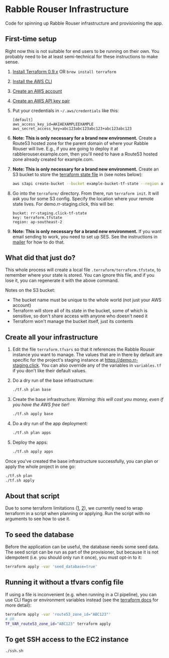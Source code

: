 # Rabble Rouser Infrastructure

Code for spinning up Rabble Rouser infrastructure and provisioning the app.

## First-time setup

Right now this is not suitable for end users to be running on their own. You probably need to be at least semi-technical
for these instructions to make sense.

1. [Install Terraform 0.9.x](https://www.terraform.io/intro/getting-started/install.html)
OR
`brew install terraform`
2. [Install the AWS CLI](https://docs.aws.amazon.com/cli/latest/userguide/installing.html)
3. [Create an AWS account](https://aws.amazon.com/)
4. [Create an AWS API key pair](https://docs.aws.amazon.com/IAM/latest/UserGuide/id_credentials_access-keys.html)
5. Put your credentials in `~/.aws/credentials` like this:

    ```
    [default]
    aws_access_key_id=AKIAEXAMPLEEXAMPLE
    aws_secret_access_key=abc123abc123abc123+abc123abc123
    ```

6. **Note: This is only necessary for a brand new environment.** Create a Route53 hosted zone for the parent domain of where your Rabble Rouser will live. E.g., if you are going to
 deploy it at rabblerouser.example.com, then you'll need to have a Route53 hosted zone already created for example.com.
7. **Note: This is only necessary for a brand new environment.** Create an S3 bucket to store the [terraform state file](https://www.terraform.io/docs/state/) in (see notes below):

    ```sh
    aws s3api create-bucket --bucket example-bucket-tf-state --region ap-southeast-2 --create-bucket-configuration LocationConstraint=ap-southeast-2 --acl private
    ```

8. Go into the `terraform/` directory. From there, run `terraform init`. It will ask you for some S3 config. Specify the
location where your remote state lives. For demo.rr-staging.click, this will be:

    ```
    bucket: rr-staging.click-tf-state
    key: terraform.tfstate
    region: ap-southeast-2
    ```

9. **Note: This is only necessary for a brand new environment.** If you want email sending to work, you need to set up SES. See the instructions in [mailer](https://github.com/rabblerouser/mailer) for how to do that.

## What did that just do?

This whole process will create a local file `.terraform/terraform.tfstate`, to remember where your state is stored. You can ignore
this file, and if you lose it, you can regenerate it with the above command.

Notes on the S3 bucket:
 - The bucket name must be unique to the whole world (not just your AWS account)
 - Terraform will store all of its state in the bucket, some of which is sensitive, so don't share access with anyone who doesn't need it
 - Terraform won't manage the bucket itself, just its contents

## Create all your infrastructure

1. Edit the file `terraform.tfvars` so that it references the Rabble Rouser instance you want to manage. The values that
are in there by default are specific for the project's staging instance at https://demo.rr-staging.click. You can also
override any of the variables in `variables.tf` if you don't like their default values.

2. Do a dry run of the base infrastructure:

    ```sh
    ./tf.sh plan base
    ```

3. Create the base infrastructure: *Warning: this will cost you money, even if you have the AWS free tier!*

    ```sh
    ./tf.sh apply base
    ```

4. Do a dry run of the app deployment:

    ```sh
    ./tf.sh plan apps
    ```

5. Deploy the apps:

    ```sh
    ./tf.sh apply apps
    ```

Once you've created the base infrastructure successfully, you can plan or apply the whole project in one go:

```sh
./tf.sh plan
./tf.sh apply
```

## About that script
Due to some terraform limitations ([1](https://github.com/hashicorp/terraform/issues/10462), [2](https://github.com/hashicorp/terraform/issues/5190)),
we currently need to wrap terraform in a script when planning or applying. Run the script with no arguments to see how
to use it.

## To seed the database

Before the application can be useful, the database needs some seed data. The seed script can be run as part of the
provisioner, but because it is not idempotent (i.e. you should only run it once), you must opt-in to it:

```sh
terraform apply -var 'seed_database=true'
```

## Running it without a tfvars config file

If using a file is inconvenient (e.g. when running in a CI pipeline), you can use CLI flags or environment variables
instead (see the [terraform docs](https://www.terraform.io/intro/getting-started/variables.html) for more detail):

```sh
terraform apply -var 'route53_zone_id="ABC123"'
# OR
TF_VAR_route53_zone_id="ABC123" terraform apply
```

## To get SSH access to the EC2 instance

```sh
./ssh.sh
```
